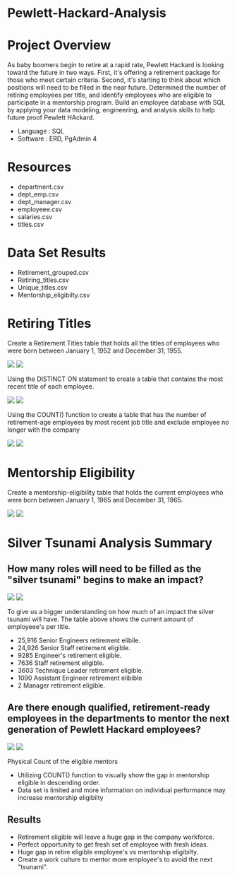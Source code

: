 # Pewlett-Hackard-Analysis

# Project Overview
As baby boomers begin to retire at a rapid rate, Pewlett Hackard is looking toward the future in two ways. First, it's offering a retirement package for those who meet certain criteria. Second, it's starting to think about which positions will need to be filled in the near future. Determined the number of retiring employees per title, and identify employees who are eligible to participate in a mentorship program. Build an employee database with SQL by applying your data modeling, engineering, and analysis skills to help future proof Pewlett HAckard.

- Language : SQL
- Software : ERD, PgAdmin 4 

# Resources
- department.csv
- dept_emp.csv
- dept_manager.csv
- employeee.csv
- salaries.csv
- titles.csv

# Data Set Results
- Retirement_grouped.csv
- Retiring_titles.csv
- Unique_titles.csv
- Mentorship_eligibilty.csv

# Retiring Titles

Create a Retirement Titles table that holds all the titles of employees who were born between January 1, 1952 and December 31, 1955.

![](Silver_tsunami/Visuals/Retirement%20Titles%20Code.png) ![](Silver_tsunami/Visuals/Retiring%20Titles%20Count.png)  

Using the DISTINCT ON statement to create a table that contains the most recent title of each employee.

![](Silver_tsunami/Visuals/Unique%20Title%20code.png)  ![](Silver_tsunami/Visuals/Unique%20Title.png) 

Using the COUNT() function to create a table that has the number of retirement-age employees by most recent job title and exclude employee no longer with the company

![](Silver_tsunami/Visuals/Retiring%20Titles%20Count%20code.png)  ![](Silver_tsunami/Visuals/Retiring%20Titles%20Count.png)

# Mentorship Eligibility

Create a mentorship-eligibility table that holds the current employees who were born between January 1, 1965 and December 31, 1965.

![](Silver_tsunami/Visuals/Mentor%20code.png) ![](Silver_tsunami/Visuals/Mentorship%20Eligibility.png)

# Silver Tsunami Analysis Summary

## How many roles will need to be filled as the "silver tsunami" begins to make an impact?

![](Silver_tsunami/Visuals/w%20silver%20tsunami%20code.png) ![](Silver_tsunami/Visuals/w%20silver%20tsunami%20code.png)

To give us a bigger understanding on how much of an impact the silver tsunami will have. The table above shows the current amount of employeee's per title. 

- 25,916 Senior Engineers retirement elibile. 
- 24,926 Senior Staff retirement eligible.
- 9285 Engineer's retirement eligible.
- 7636 Staff retirement eligible.
- 3603 Technique Leader retirement eligible.
- 1090 Assistant Engineer retirement elibible
- 2 Manager retirement eligible.


## Are there enough qualified, retirement-ready employees in the departments to mentor the next generation of Pewlett Hackard employees?

![](Silver_tsunami/Visuals/Mentor%20count%20code.png)  ![](Silver_tsunami/Visuals/Mentorship%20Eligibility%20count.png)

Physical Count of the eligible mentors

- Utilizing COUNT() function to visually show the gap in mentorship eligible in descending order. 
- Data set is limited and more information on individual performance may increase mentorship eligibilty

## Results

- Retirement eligible will leave a huge gap in the company workforce.
- Perfect opportunity to get fresh set of employee with fresh ideas.
- Huge gap in retire eligible employee's vs mentorship eligibilty.
- Create a work culture to mentor more employee's to avoid the next "tsunami".